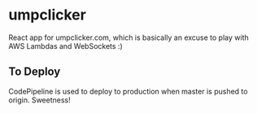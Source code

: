 # umpclicker

React app for umpclicker.com, which is basically an excuse to play with AWS Lambdas and WebSockets :)

## To Deploy

CodePipeline is used to deploy to production when master is pushed to origin. Sweetness!
